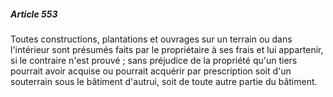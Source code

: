 ##### Article 553

Toutes constructions, plantations et ouvrages sur un terrain ou dans l'intérieur sont présumés faits par le propriétaire à ses frais et lui appartenir, si le contraire n'est prouvé ; sans préjudice de la propriété qu'un tiers pourrait avoir acquise ou pourrait acquérir par prescription soit d'un souterrain sous le bâtiment d'autrui, soit de toute autre partie du bâtiment.

